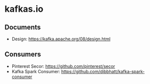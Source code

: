 # kafkas.io

## Documents

 * Design: https://kafka.apache.org/08/design.html

## Consumers

 * Pinterest Secor: https://github.com/pinterest/secor
 * Kafka Spark Consumer: https://github.com/dibbhatt/kafka-spark-consumer

